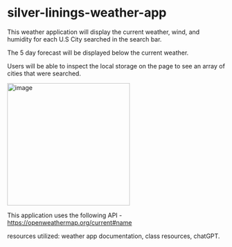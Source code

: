 # silver-linings-weather-app

This weather application will display the current weather, wind, and humidity for each U.S City searched in the search bar.

The 5 day forecast will be displayed below the current weather.

Users will be able to inspect the local storage on the page to see an array of cities that were searched.

<img width="283" alt="image" src="https://user-images.githubusercontent.com/126352317/236709385-7e71b39b-4d45-47c1-a67a-73c21fcc3efe.png">

This application uses the following API - 
https://openweathermap.org/current#name

resources utilized: weather app documentation, class resources, chatGPT.


